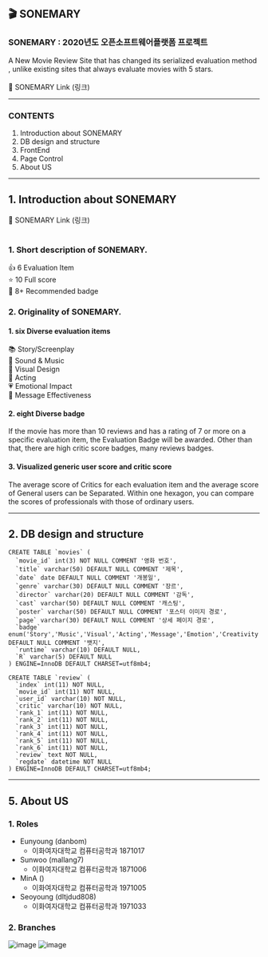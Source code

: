 ## :clapper: SONEMARY
### SONEMARY : 2020년도 오픈소프트웨어플랫폼 프로젝트
A New Movie Review Site that has changed its serialized evaluation method
, unlike existing sites that always evaluate movies with 5 stars.</br></br>
:link: SONEMARY Link (링크)


------

### CONTENTS

1. Introduction about SONEMARY
2. DB design and structure
3. FrontEnd
4. Page Control
5. About US

------



## 1. Introduction about SONEMARY

:link: SONEMARY Link (링크)</br></br>

### 1. Short description of SONEMARY.

:+1: 6 Evaluation Item</br>
:star: 10 Full score</br>
:crown: 8+ Recommended badge</br>

### 2. Originality of SONEMARY.

#### 1. six Diverse evaluation items

:books: Story/Screenplay</br>
:musical_note: Sound & Music</br>
:art: Visual Design</br>
:busts_in_silhouette: Acting</br>
:heartpulse: Emotional Impact</br>
:speech_balloon: Message Effectiveness</br>


#### 2. eight Diverse badge

   If the movie has more than 10 reviews and has a rating of 7 or more on a specific evaluation item, the Evaluation Badge will be awarded. Other than that, there are high critic score badges, many reviews badges.


#### 3. Visualized generic user score and critic score

   The average score of Critics for each evaluation item and the average score of General users can be Separated.
Within one hexagon, you can compare the scores of professionals with those of ordinary users. 


------
##  2. DB design and structure
```
CREATE TABLE `movies` (
  `movie_id` int(3) NOT NULL COMMENT '영화 번호',
  `title` varchar(50) DEFAULT NULL COMMENT '제목',
  `date` date DEFAULT NULL COMMENT '개봉일',
  `genre` varchar(30) DEFAULT NULL COMMENT '장르',
  `director` varchar(20) DEFAULT NULL COMMENT '감독',
  `cast` varchar(50) DEFAULT NULL COMMENT '캐스팅',
  `poster` varchar(50) DEFAULT NULL COMMENT '포스터 이미지 경로',
  `page` varchar(30) DEFAULT NULL COMMENT '상세 페이지 경로',
  `badge` enum('Story','Music','Visual','Acting','Message','Emotion','Creativity','Popularity') DEFAULT NULL COMMENT '뱃지',
  `runtime` varchar(10) DEFAULT NULL,
  `R` varchar(5) DEFAULT NULL
) ENGINE=InnoDB DEFAULT CHARSET=utf8mb4;
```
```
CREATE TABLE `review` (
  `index` int(11) NOT NULL,
  `movie_id` int(11) NOT NULL,
  `user_id` varchar(10) NOT NULL,
  `critic` varchar(10) NOT NULL,
  `rank_1` int(11) NOT NULL,
  `rank_2` int(11) NOT NULL,
  `rank_3` int(11) NOT NULL,
  `rank_4` int(11) NOT NULL,
  `rank_5` int(11) NOT NULL,
  `rank_6` int(11) NOT NULL,
  `review` text NOT NULL,
  `regdate` datetime NOT NULL
) ENGINE=InnoDB DEFAULT CHARSET=utf8mb4;
```

------

## 5. About US

### 1. Roles

- Eunyoung (danbom)
  - 이화여자대학교 컴퓨터공학과 1871017
- Sunwoo (mallang7)
  - 이화여자대학교 컴퓨터공학과 1871006
- MinA ()
  - 이화여자대학교 컴퓨터공학과 1971005
- Seoyoung (dltjdud808)
  - 이화여자대학교 컴퓨터공학과 1971033

### 2. Branches
![image](https://user-images.githubusercontent.com/52441697/102416265-d58dfd80-403c-11eb-803d-1ec7ef49adbb.png)
![image](https://user-images.githubusercontent.com/52441697/102416265-d58dfd80-403c-11eb-803d-1ec7ef49adbb.png)
